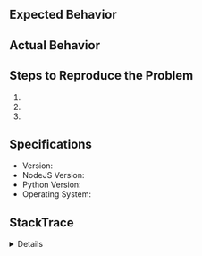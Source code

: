 ## Expected Behavior


<!-- If this issue is a feature request remove text below -->
## Actual Behavior


## Steps to Reproduce the Problem

  1.
  2.
  3.

## Specifications

  - Version: 
  - NodeJS Version: 
  - Python Version: 
  - Operating System: 

## StackTrace
<details>

```

```

</details>
